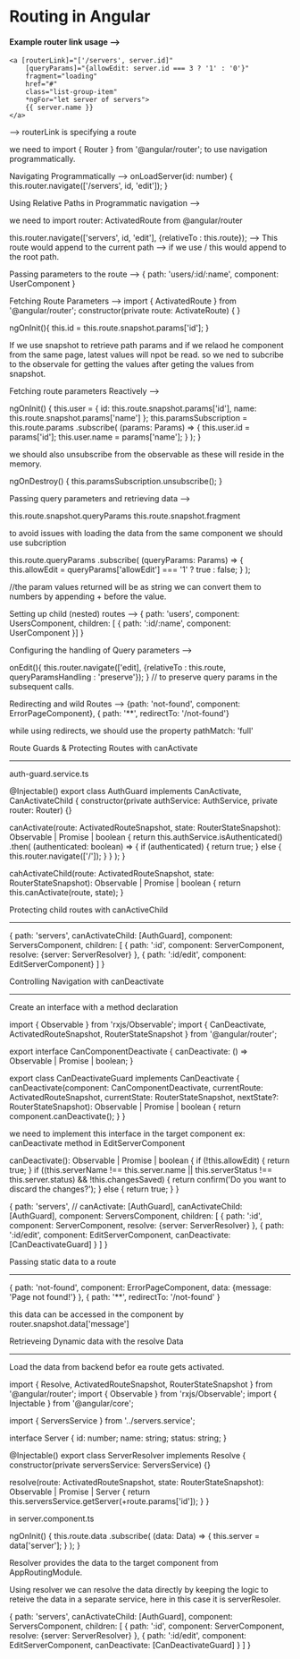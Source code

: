 # Routing in Angular
#### Example router link usage -->

````
<a [routerLink]="['/servers', server.id]"
    [queryParams]="{allowEdit: server.id === 3 ? '1' : '0'}"
    fragment="loading"
    href="#"
    class="list-group-item"
    *ngFor="let server of servers">
    {{ server.name }}
</a>
````

--> routerLink is specifying a route

we need to import { Router } from '@angular/router'; to use navigation programmatically.

Navigating Programmatically -->
onLoadServer(id: number) {
    this.router.navigate(['/servers', id, 'edit']);
  }

  Using Relative Paths in Programmatic navigation -->

  we need to import router: ActivatedRoute from @angular/router

  this.router.navigate(['servers', id, 'edit'], {relativeTo : this.route});
  --> This route would append to the current path
  --> if we use / this would append to the root path.

  Passing parameters to the route -->
  { path: 'users/:id/:name', component: UserComponent }

Fetching Route Parameters -->
import { ActivatedRoute } from '@angular/router';
 constructor(private route: ActivateRoute) { }

 ngOnInit(){
     this.id = this.route.snapshot.params['id'];
 }

If we use snapshot to retrieve path params and if we relaod he component from the same page, latest values will npot be read. so we ned to subcribe to the observale for getting the values after geting the values from snapshot.

Fetching route parameters Reactively -->

ngOnInit() {
    this.user = {
      id: this.route.snapshot.params['id'],
      name: this.route.snapshot.params['name']
    };
    this.paramsSubscription = this.route.params
      .subscribe(
        (params: Params) => {
          this.user.id = params['id'];
          this.user.name = params['name'];
        }
      );
  }

we should also unsubscribe from the observable as these will reside in the memory.

ngOnDestroy() {
    this.paramsSubscription.unsubscribe();
  }

Passing query parameters and retrieving data -->

this.route.snapshot.queryParams
this.route.snapshot.fragment

to avoid issues with loading the data from the same component we should use subcription

this.route.queryParams
      .subscribe(
        (queryParams: Params) => {
          this.allowEdit = queryParams['allowEdit'] === '1' ? true : false;
        }
      );

//the param values returned will be as string we can convert them to numbers by appending + before the value.

Setting up child (nested) routes -->
{ path: 'users', component: UsersComponent, children: [
    { path: ':id/:name', component: UserComponent }] 
}

Configuring the handling of Query parameters -->

onEdit(){
    this.router.navigate(['edit], {relativeTo : this.route, queryParamsHandling : 'preserve'});
    }
    // to preserve query params in the subsequent calls.

Redirecting and wild Routes -->
{path: 'not-found', component: ErrorPageComponent},
{ path: '**', redirectTo: '/not-found'}

while using redirects, we should use the property pathMatch: 'full'

Route Guards & Protecting Routes with canActivate
*************************************************
auth-guard.service.ts

@Injectable()
export class AuthGuard implements CanActivate, CanActivateChild {
  constructor(private authService: AuthService, private router: Router) {}

  canActivate(route: ActivatedRouteSnapshot,
              state: RouterStateSnapshot): Observable<boolean> | Promise<boolean> | boolean {
    return this.authService.isAuthenticated()
      .then(
        (authenticated: boolean) => {
          if (authenticated) {
            return true;
          } else {
            this.router.navigate(['/']);
          }
        }
      );
  }

cahActivateChild(route: ActivatedRouteSnapshot,
              state: RouterStateSnapshot): Observable<boolean> | Promise<boolean> | boolean {
              return this.canActivate(route, state);
    }

Protecting child routes with canActiveChild
*******************************************
{ path: 'servers',
    canActivateChild: [AuthGuard],
    component: ServersComponent,
    children: [
    { path: ':id', component: ServerComponent, resolve: {server: ServerResolver} },
    { path: ':id/edit', component: EditServerComponent}
  ] }



Controlling Navigation with canDeactivate 
*****************************************
Create an interface with a method declaration

import { Observable } from 'rxjs/Observable';
import { CanDeactivate, ActivatedRouteSnapshot, RouterStateSnapshot } from '@angular/router';

export interface CanComponentDeactivate {
  canDeactivate: () => Observable<boolean> | Promise<boolean> | boolean;
}

export class CanDeactivateGuard implements CanDeactivate<CanComponentDeactivate> {
  canDeactivate(component: CanComponentDeactivate,
                currentRoute: ActivatedRouteSnapshot,
                currentState: RouterStateSnapshot,
                nextState?: RouterStateSnapshot): Observable<boolean> | Promise<boolean> | boolean {
    return component.canDeactivate();
  }
}

we need to implement this interface in the target component 
ex: canDeactivate method in EditServerComponent

canDeactivate(): Observable<boolean> | Promise<boolean> | boolean {
    if (!this.allowEdit) {
      return true;
    }
    if ((this.serverName !== this.server.name || this.serverStatus !== this.server.status) && !this.changesSaved) {
      return confirm('Do you want to discard the changes?');
    } else {
      return true;
    }
  }

{
    path: 'servers',
    // canActivate: [AuthGuard],
    canActivateChild: [AuthGuard],
    component: ServersComponent,
    children: [
    { path: ':id', component: ServerComponent, resolve: {server: ServerResolver} },
    { path: ':id/edit', component: EditServerComponent, canDeactivate: [CanDeactivateGuard] }
  ] }


Passing static data to a route
*******************************
  { path: 'not-found', component: ErrorPageComponent, data: {message: 'Page not found!'} },
  { path: '**', redirectTo: '/not-found' }

this data can be accessed in the component by router.snapshot.data['message']

Retrieveing Dynamic data with the resolve Data
**********************************************
Load the data from backend befor ea route gets activated.

import { Resolve, ActivatedRouteSnapshot, RouterStateSnapshot } from '@angular/router';
import { Observable } from 'rxjs/Observable';
import { Injectable } from '@angular/core';

import { ServersService } from '../servers.service';

interface Server {
  id: number;
  name: string;
  status: string;
}

@Injectable()
export class ServerResolver implements Resolve<Server> {
  constructor(private serversService: ServersService) {}

  resolve(route: ActivatedRouteSnapshot, state: RouterStateSnapshot): Observable<Server> | Promise<Server> | Server {
    return this.serversService.getServer(+route.params['id']);
  }
}


in server.component.ts

  ngOnInit() {
    this.route.data
      .subscribe(
        (data: Data) => {
          this.server = data['server'];
        }
      );
  }

Resolver provides the data to the target component from AppRoutingModule.

Using resolver we can resolve the data directly by keeping the logic to reteive the data in
a separate service, here in this case it is serverResoler.

{
    path: 'servers',
    canActivateChild: [AuthGuard],
    component: ServersComponent,
    children: [
    { path: ':id', component: ServerComponent, resolve: {server: ServerResolver} },
    { path: ':id/edit', component: EditServerComponent, canDeactivate: [CanDeactivateGuard] }
  ] }














